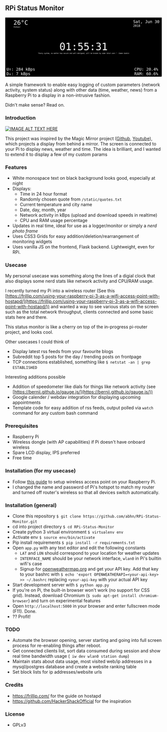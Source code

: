 ## RPi Status Monitor

![Alt text](/tmp/monitor.png?raw=true "monitoring screen")

A simple framework to enable easy logging of custom parameters (network activity, system status) along with other data (time, weather, news) from a Raspberry Pi to a display in a non-intrusive fashion. 

Didn't make sense? Read on.


### Introduction
[![IMAGE ALT TEXT HERE](https://img.youtube.com/vi/fkVBAcvbrjU/0.jpg)](https://www.youtube.com/watch?v=fkVBAcvbrjU) 

This project was inspired by the Magic Mirror project ([Github](https://github.com/HackerShackOfficial/Smart-Mirror), [Youtube](https://www.youtube.com/watch?v=fkVBAcvbrjU)), which projects a display from behind a mirror. The screen is connected to your Pi to display news, weather and time. The idea is brilliant, and I wanted to extend it to display a few of my custom params


### Features
- White monospace text on black background looks good, especially at night
- Displays:
    - Time in 24 hour format
    - Randomly chosen quote from `/static/quotes.txt`
    - Current temperature and city name
    - Date, day, month, year
    - Network activity in kBps (upload and download speeds in realtime)
    - CPU and RAM usage percentage
- Updates in real time, ideal for use as a logger/monitor or simply a _nerd photo frame_
- Uses CSS3 Grids for easy addition/deletion/rearrangement of monitoring widgets
- Uses vanilla JS on the frontend, Flask backend. Lightweight, even for RPi.


### Usecase
My personal usecase was something along the lines of a digial clock that also displays some nerd stats like network activity and CPU/RAM usage. 

I recently turned my Pi into a wireless router (See this [https://frillip.com/using-your-raspberry-pi-3-as-a-wifi-access-point-with-hostapd/](https://frillip.com/using-your-raspberry-pi-3-as-a-wifi-access-point-with-hostapd/)) and wanted a way to see various stats on the screen such as the total network throughput, clients connected and some basic stats here and there.

This status monitor is like a cherry on top of the in-progress pi-router project, and looks cool.

Other usecases I could think of
- Display latest rss feeds from your favourite blogs
- Subreddit top 5 posts for the day / trending posts on frontpage
- TCP connections established, something like `$ netstat -an | grep ESTABLISHED`

Interesting additions possible
- Addition of speedometer like dials for things like network activity (see [https://bernii.github.io/gauge.js/](https://bernii.github.io/gauge.js/))
- Google calender / webdav integration for displaying upcoming appointments
- Template code for easy addition of rss feeds, output polled via `watch` command for any custom bash command

### Prerequisites
- Raspberry Pi
- Wireless dongle (with AP capabilities) if Pi doesn't have onboard wireless
- Spare LCD display, IPS preferred
- Free time


### Installation (for my usecase)
- Follow [this guide](https://frillip.com/using-your-raspberry-pi-3-as-a-wifi-access-point-with-hostapd/) to setup wireless access point on your Raspberry Pi.
- I changed the name and password of Pi's hotspot to match my router and turned off router's wireless so that all devices switch automatically.


### Installation (general)
- Clone this repository `$ git clone https://github.com/abhn/RPi-Status-Monitor.git`
- cd into project directory `$ cd RPi-Status-Monitor`
- Create python 3 virtual environment `$ virtualenv env`
- Activate env `$ source env/bin/activate`
- Pip install requirements `$ pip install -r requirements.txt`
- Open `app.py` with any text editor and edit the following constants
    - `LAT` and `LON` should correspond to your location for weather updates
    - `INTERFACE_NAME` should be your network interface, `wlan0` in Pi's builtin wifi's case
    - Signup for [openweathermap.org](https://openweathermap.org) and get your API key. Add that key to your bashrc with `$ echo 'export OPENWEATHERAPI=<your-api-key> >> ~/.bashrc` replacing `<your-api-key` with your actual API key
- Start development server with `$ python app.py`
- If you're on Pi, the built-in browser won't work (no support for CSS grid). Instead, download Chromium (`$ sudo apt-get install chromium-browser`) and turn on experimental features
- Open `http://localhost:5000` in your browser and enter fullscreen mode (F11). Done.
- ?? Profit! 

### TODO
- Automate the browser opening, server starting and going into full screen process for re-enabling things after reboot.
- Get connected clients list, sort data consumed during session and show real time bandwidth usage (` iw dev wlan0 station dump`)
- Maintain stats about data usage, most visited web/ip addresses in a mysql/postgres database and create a website ranking table
- Set block lists for ip addresses/website urls

### Credits
- https://frillip.com/ for the guide on hostapd
- https://github.com/HackerShackOfficial for the inspiration

### License
- GPLv3

